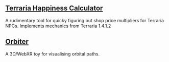## [Terraria Happiness Calculator](https://www.kgello.me/TerrariaHappiness)

A rudimentary tool for quicky figuring out shop price multipliers for Terraria NPCs. Implements mechanics from Terraria 1.4.1.2

## [Orbiter](https://www.kgello.me/orbiter)

A 3D/WebXR toy for visualising orbital paths.
